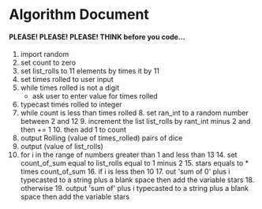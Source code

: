 # Algorithm Document
#### PLEASE! PLEASE! PLEASE! THINK before you code...
1. import random
2. set count to zero
3. set list_rolls to 11 elements by times it by 11
4. set times rolled to user input
5. while times rolled is not a digit
    - ask user to enter value for times rolled
6. typecast times rolled to integer
7. while count is less than times rolled
   8. set ran_int to a random number between 2 and 12
   9. increment the list list_rolls by rant_int minus 2 and then += 1
   10. then add 1 to count
11. output Rolling (value of times_rolled) pairs of dice
12. output (value of list_rolls)
13. for i in the range of numbers greater than 1 and less than 13
    14. set count_of_sum equal to list_rolls equal to 1 minus 2
    15. stars equals to * times count_of_sum
    16. if i is less then 10
        17. out 'sum of 0' plus i typecasted to a string plus a blank space then add the variable stars
    18. otherwise
        19. output 'sum of' plus i typecasted to a string plus a blank space then add the variable stars